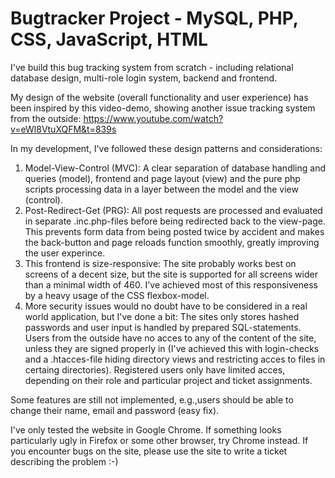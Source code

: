 # Bugtracker Project - MySQL, PHP, CSS, JavaScript, HTML

I've build this bug tracking system from scratch - including relational database design, multi-role login system, backend and frontend.

My design of the website (overall functionality and user experience) has been inspired by this video-demo, showing another issue tracking system from the outside: https://www.youtube.com/watch?v=eWl8VtuXQFM&t=839s

In my development, I've followed these design patterns and considerations:

1. Model-View-Control (MVC): A clear separation of database handling and queries (model), frontend and page layout (view) and the pure php scripts processing data in a layer between the model and the view (control).
2. Post-Redirect-Get (PRG): All post requests are processed and evaluated in separate .inc.php-files before being redirected back to the view-page. This prevents form data from being posted twice by accident and makes the back-button and page reloads function smoothly, greatly improving the user experince.
3. This frontend is size-responsive: The site probably works best on screens of a decent size, but the site is supported for all screens wider than a minimal width of 460. I've achieved most of this responsiveness by a heavy usage of the CSS flexbox-model.
4. More security issues would no doubt have to be considered in a real world application, but I've done a bit: The sites only stores hashed passwords and user input is handled by prepared SQL-statements. Users from the outside have no acces to any of the content of the site, unless they are signed properly in (I've achieved this with login-checks and a .htacces-file hiding directory views and restricting acces to files in certaing directories). Registered users only have limited acces, depending on their role and particular project and ticket assignments.

Some features are still not implemented, e.g.,users should be able to change their name, email and password (easy fix).

I've only tested the website in Google Chrome. If something looks particularly ugly in Firefox or some other browser, try Chrome instead. If you encounter bugs on the site, please use the site to write a ticket describing the problem :-)
